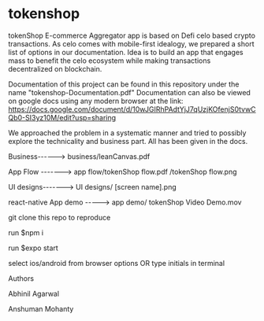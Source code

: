 # tokenshop
tokenShop E-commerce Aggregator app is based on Defi celo based crypto transactions. As celo comes with mobile-first idealogy, we prepared a short list of options in our documentation. Idea is to build an app that engages mass to benefit the celo ecosystem while making transactions decentralized on blockchain.

Documentation of this project can be found in this repository under the name "tokenshop-Documentation.pdf"
Documentation can also be viewed on google docs using any modern browser at the link: https://docs.google.com/document/d/10wJGIRhPAdtYjJ7qUzjKOfenjS0tvwCQb0-SI3yz10M/edit?usp=sharing


We approached the problem in a systematic manner and tried to possibly explore the technicality and business part.
All has been given in the docs.


Business------>  business/leanCanvas.pdf 


App Flow -------> app flow/tokenShop flow.pdf
                          /tokenShop flow.png
                          
                          
UI designs-------> UI designs/ [screen name].png


react-native App demo -----> app demo/ tokenShop Video Demo.mov


git clone this repo to reproduce

run $npm i 

run $expo start

select ios/android from browser options OR type initials in terminal


Authors

Abhinil Agarwal

Anshuman Mohanty



